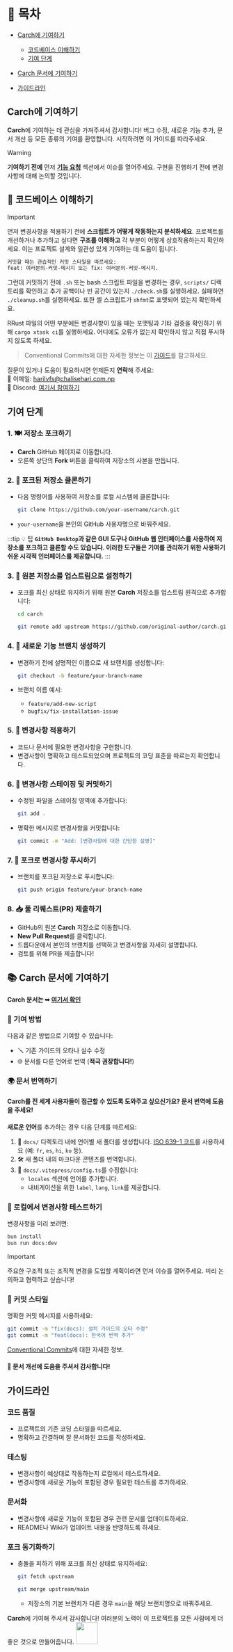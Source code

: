 # 📑 목차

- [Carch에 기여하기](#carch에-기여하기)
  - [코드베이스 이해하기](#📌-코드베이스-이해하기)
  - [기여 단계](#기여-단계)

- [Carch 문서에 기여하기](#📚-carch-문서에-기여하기)

- [가이드라인](#가이드라인)

## **Carch**에 기여하기

**Carch**에 기여하는 데 관심을 가져주셔서 감사합니다! 버그 수정, 새로운 기능 추가, 문서 개선 등 모든 종류의 기여를 환영합니다. 시작하려면 이 가이드를 따라주세요.

> [!WARNING]  
> **기여하기 전에** 먼저 **[기능 요청](https://github.com/harilvfs/carch/issues/new?template=feature-reqests.yml)** 섹션에서 이슈를 열어주세요. 구현을 진행하기 전에 변경 사항에 대해 논의할 것입니다.

## 📌 코드베이스 이해하기

> [!IMPORTANT]
> 먼저 변경사항을 적용하기 전에 **스크립트가 어떻게 작동하는지 분석하세요**. 프로젝트를 개선하거나 추가하고 싶다면 **구조를 이해하고** 각 부분이 어떻게 상호작용하는지 확인하세요. 이는 프로젝트 설계와 일관성 있게 기여하는 데 도움이 됩니다.
>
> ```md
> 커밋할 때는 관습적인 커밋 스타일을 따르세요:
> feat: 여러분의-커밋-메시지 또는 fix: 여러분의-커밋-메시지.
> ```
>
> 그런데 커밋하기 전에 `.sh` 또는 bash 스크립트 파일을 변경하는 경우, `scripts/` 디렉토리를 확인하고 추가 공백이나 빈 공간이 있는지 `./check.sh`를 실행하세요. 실패하면 `./cleanup.sh`를 실행하세요. 또한 셸 스크립트가 `shfmt`로 포맷되어 있는지 확인하세요.
>
> RRust 파일의 어떤 부분에든 변경사항이 있을 때는 포맷팅과 기타 검증을 확인하기 위해 `cargo xtask ci`를 실행하세요. 어디에도 오류가 없는지 확인하지 않고 직접 푸시하지 않도록 하세요.

> Conventional Commits에 대한 자세한 정보는 이 [가이드](https://gist.github.com/harilvfs/53cc86aa79ea4642356540aadc6bd87d)를 참고하세요.

질문이 있거나 도움이 필요하시면 언제든지 **연락**해 주세요:  
📧 이메일: <a href="mailto:harilvfs@chalisehari.com.np">harilvfs@chalisehari.com.np</a>  
💬 Discord: <a href="https://discord.com/invite/8NJWstnUHd">여기서 참여하기</a>  

## 기여 단계

### 1. 🍽️ 저장소 포크하기
- **Carch** GitHub 페이지로 이동합니다.
- 오른쪽 상단의 **Fork** 버튼을 클릭하여 저장소의 사본을 만듭니다.

### 2. 🌿 포크된 저장소 클론하기
- 다음 명령어를 사용하여 저장소를 로컬 시스템에 클론합니다:

  ```bash
  git clone https://github.com/your-username/carch.git
  ```

- `your-username`을 본인의 GitHub 사용자명으로 바꿔주세요.

:::tip :bulb: 팁
**`GitHub Desktop`과 같은 GUI 도구나 GitHub 웹 인터페이스를 사용하여 저장소를 포크하고 클론할 수도 있습니다. 이러한 도구들은 기여를 관리하기 위한 사용하기 쉬운 시각적 인터페이스를 제공합니다.**
:::

### 3. 🌱 원본 저장소를 업스트림으로 설정하기
- 포크를 최신 상태로 유지하기 위해 원본 **Carch** 저장소를 업스트림 원격으로 추가합니다:

   ```bash
   cd carch
   ```

   ```bash
   git remote add upstream https://github.com/original-author/carch.git
   ```

### 4. 🍇 새로운 기능 브랜치 생성하기
- 변경하기 전에 설명적인 이름으로 새 브랜치를 생성합니다:

   ```bash
   git checkout -b feature/your-branch-name
   ```

- 브랜치 이름 예시:
  - `feature/add-new-script`
  - `bugfix/fix-installation-issue`

### 5. 🔧 변경사항 적용하기
- 코드나 문서에 필요한 변경사항을 구현합니다.
- 변경사항이 명확하고 테스트되었으며 프로젝트의 코딩 표준을 따르는지 확인합니다.

### 6. 📝 변경사항 스테이징 및 커밋하기
- 수정된 파일을 스테이징 영역에 추가합니다:

   ```bash
   git add .
   ```

- 명확한 메시지로 변경사항을 커밋합니다:

   ```bash
   git commit -m "Add: [변경사항에 대한 간단한 설명]"
   ```

### 7. 🚀 포크로 변경사항 푸시하기
- 브랜치를 포크된 저장소로 푸시합니다:

   ```bash
   git push origin feature/your-branch-name
   ```

### 8. 📥 풀 리퀘스트(PR) 제출하기
- GitHub의 원본 **Carch** 저장소로 이동합니다.
- **New Pull Request**를 클릭합니다.
- 드롭다운에서 본인의 브랜치를 선택하고 변경사항을 자세히 설명합니다.
- 검토를 위해 PR을 제출합니다!

## 📚 Carch 문서에 기여하기

#### **Carch 문서**는 ➥ [여기서 확인](https://github.com/carch-org/docs)

### 🚀 기여 방법

다음과 같은 방법으로 기여할 수 있습니다:

- 🪛 기존 가이드의 오타나 실수 수정
- 🌐 문서를 다른 언어로 번역 (**적극 권장합니다!**)

### 🌍 문서 번역하기

#### Carch를 전 세계 사용자들이 접근할 수 있도록 도와주고 싶으신가요? 문서 번역에 도움을 주세요!

**새로운 언어**를 추가하는 경우 다음 단계를 따르세요:

1. 📁 `docs/` 디렉토리 내에 언어별 새 폴더를 생성합니다. [ISO 639-1 코드](https://en.wikipedia.org/wiki/List_of_ISO_639-1_codes)를 사용하세요 (예: `fr`, `es`, `hi`, `ko` 등).
2. 🛠️ 새 폴더 내의 마크다운 콘텐츠를 번역합니다.
3. 🧩 `docs/.vitepress/config.ts`를 수정합니다:
   - `locales` 섹션에 언어를 추가합니다.
   - 내비게이션을 위한 `label`, `lang`, `link`를 제공합니다.

### 🧪 로컬에서 변경사항 테스트하기

변경사항을 미리 보려면:

```sh
bun install
bun run docs:dev
```

> [!IMPORTANT]
> 주요한 구조적 또는 조직적 변경을 도입할 계획이라면 먼저 이슈를 열어주세요. 미리 논의하고 협력하고 싶습니다!

### 🧾 커밋 스타일

명확한 커밋 메시지를 사용하세요:

```sh
git commit -m "fix(docs): 설치 가이드의 오타 수정"
git commit -m "feat(docs): 한국어 번역 추가"
```

[Conventional Commits](https://gist.github.com/harilvfs/53cc86aa79ea4642356540aadc6bd87d)에 대한 자세한 정보.

#### 🙌 문서 개선에 도움을 주셔서 감사합니다!

## 가이드라인

### 코드 품질
- 프로젝트의 기존 코딩 스타일을 따르세요.
- 명확하고 간결하며 잘 문서화된 코드를 작성하세요.

### 테스팅
- 변경사항이 예상대로 작동하는지 로컬에서 테스트하세요.
- 변경사항에 새로운 기능이 포함된 경우 필요한 테스트를 추가하세요.

### 문서화
- 변경사항에 새로운 기능이 포함된 경우 관련 문서를 업데이트하세요.
- README나 Wiki가 업데이트 내용을 반영하도록 하세요.

### 포크 동기화하기
- 충돌을 피하기 위해 포크를 최신 상태로 유지하세요:

   ```bash
   git fetch upstream
   ```
   ```bash
   git merge upstream/main
   ```
  - 저장소의 기본 브랜치가 다른 경우 `main`을 해당 브랜치명으로 바꿔주세요.

**Carch**에 기여해 주셔서 감사합니다! 여러분의 노력이 이 프로젝트를 모든 사람에게 더 좋은 것으로 만들어줍니다. <img src="https://cdn-icons-png.flaticon.com/128/2279/2279398.png" width="50" />